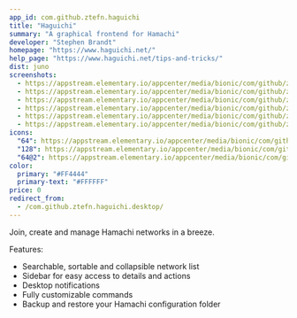 ```yaml
---
app_id: com.github.ztefn.haguichi
title: "Haguichi"
summary: "A graphical frontend for Hamachi"
developer: "Stephen Brandt"
homepage: "https://www.haguichi.net/"
help_page: "https://www.haguichi.net/tips-and-tricks/"
dist: juno
screenshots:
  - https://appstream.elementary.io/appcenter/media/bionic/com/github/ztefn.haguichi/91D3F058214164977A46D5AFBAE6F78C/screenshots/image-1_orig.png
  - https://appstream.elementary.io/appcenter/media/bionic/com/github/ztefn.haguichi/91D3F058214164977A46D5AFBAE6F78C/screenshots/image-2_orig.png
  - https://appstream.elementary.io/appcenter/media/bionic/com/github/ztefn.haguichi/91D3F058214164977A46D5AFBAE6F78C/screenshots/image-3_orig.png
  - https://appstream.elementary.io/appcenter/media/bionic/com/github/ztefn.haguichi/91D3F058214164977A46D5AFBAE6F78C/screenshots/image-4_orig.png
  - https://appstream.elementary.io/appcenter/media/bionic/com/github/ztefn.haguichi/91D3F058214164977A46D5AFBAE6F78C/screenshots/image-5_orig.png
  - https://appstream.elementary.io/appcenter/media/bionic/com/github/ztefn.haguichi/91D3F058214164977A46D5AFBAE6F78C/screenshots/image-6_orig.png
icons:
  "64": https://appstream.elementary.io/appcenter/media/bionic/com/github/ztefn.haguichi/91D3F058214164977A46D5AFBAE6F78C/icons/64x64/com.github.ztefn.haguichi_com.github.ztefn.haguichi.png
  "128": https://appstream.elementary.io/appcenter/media/bionic/com/github/ztefn.haguichi/91D3F058214164977A46D5AFBAE6F78C/icons/128x128/com.github.ztefn.haguichi_com.github.ztefn.haguichi.png
  "64@2": https://appstream.elementary.io/appcenter/media/bionic/com/github/ztefn.haguichi/91D3F058214164977A46D5AFBAE6F78C/icons/64x64@2/com.github.ztefn.haguichi_com.github.ztefn.haguichi.png
color:
  primary: "#FF4444"
  primary-text: "#FFFFFF"
price: 0
redirect_from:
  - /com.github.ztefn.haguichi.desktop/
---
```


<p>Join, create and manage Hamachi networks in a breeze.</p>
<p>Features:</p>
<ul>
  <li>Searchable, sortable and collapsible network list</li>
  <li>Sidebar for easy access to details and actions</li>
  <li>Desktop notifications</li>
  <li>Fully customizable commands</li>
  <li>Backup and restore your Hamachi configuration folder</li>
</ul>